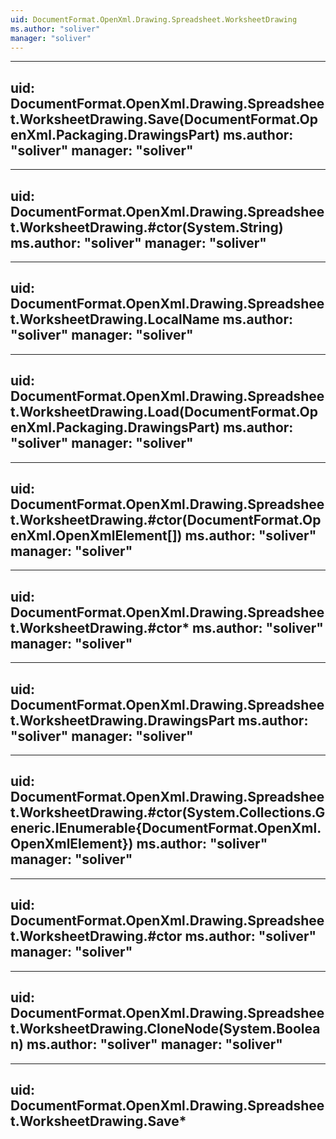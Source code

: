 ```yaml
---
uid: DocumentFormat.OpenXml.Drawing.Spreadsheet.WorksheetDrawing
ms.author: "soliver"
manager: "soliver"
---
```


---
uid: DocumentFormat.OpenXml.Drawing.Spreadsheet.WorksheetDrawing.Save(DocumentFormat.OpenXml.Packaging.DrawingsPart)
ms.author: "soliver"
manager: "soliver"
---

---
uid: DocumentFormat.OpenXml.Drawing.Spreadsheet.WorksheetDrawing.#ctor(System.String)
ms.author: "soliver"
manager: "soliver"
---

---
uid: DocumentFormat.OpenXml.Drawing.Spreadsheet.WorksheetDrawing.LocalName
ms.author: "soliver"
manager: "soliver"
---

---
uid: DocumentFormat.OpenXml.Drawing.Spreadsheet.WorksheetDrawing.Load(DocumentFormat.OpenXml.Packaging.DrawingsPart)
ms.author: "soliver"
manager: "soliver"
---

---
uid: DocumentFormat.OpenXml.Drawing.Spreadsheet.WorksheetDrawing.#ctor(DocumentFormat.OpenXml.OpenXmlElement[])
ms.author: "soliver"
manager: "soliver"
---

---
uid: DocumentFormat.OpenXml.Drawing.Spreadsheet.WorksheetDrawing.#ctor*
ms.author: "soliver"
manager: "soliver"
---

---
uid: DocumentFormat.OpenXml.Drawing.Spreadsheet.WorksheetDrawing.DrawingsPart
ms.author: "soliver"
manager: "soliver"
---

---
uid: DocumentFormat.OpenXml.Drawing.Spreadsheet.WorksheetDrawing.#ctor(System.Collections.Generic.IEnumerable{DocumentFormat.OpenXml.OpenXmlElement})
ms.author: "soliver"
manager: "soliver"
---

---
uid: DocumentFormat.OpenXml.Drawing.Spreadsheet.WorksheetDrawing.#ctor
ms.author: "soliver"
manager: "soliver"
---

---
uid: DocumentFormat.OpenXml.Drawing.Spreadsheet.WorksheetDrawing.CloneNode(System.Boolean)
ms.author: "soliver"
manager: "soliver"
---

---
uid: DocumentFormat.OpenXml.Drawing.Spreadsheet.WorksheetDrawing.Save*
---
